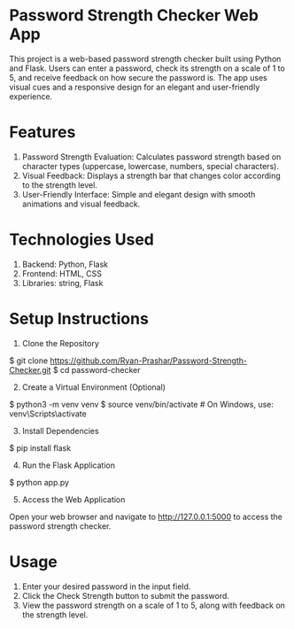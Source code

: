 # Password Strength Checker Web App
This project is a web-based password strength checker built using Python and Flask. Users can enter a password, check its strength on a scale of 1 to 5, and receive feedback on how secure the password is. The app uses visual cues and a responsive design for an elegant and user-friendly experience.

# Features
1. Password Strength Evaluation: Calculates password strength based on character types (uppercase, lowercase, numbers, special characters).
2. Visual Feedback: Displays a strength bar that changes color according to the strength level.
3. User-Friendly Interface: Simple and elegant design with smooth animations and visual feedback.

# Technologies Used
1. Backend: Python, Flask
2. Frontend: HTML, CSS
3. Libraries: string, Flask
   

# Setup Instructions

1. Clone the Repository

$ git clone https://github.com/Ryan-Prashar/Password-Strength-Checker.git
$ cd password-checker


2. Create a Virtual Environment (Optional)

$ python3 -m venv venv
$ source venv/bin/activate   # On Windows, use: venv\Scripts\activate

3. Install Dependencies

$ pip install flask

4. Run the Flask Application

$ python app.py

5. Access the Web Application

Open your web browser and navigate to http://127.0.0.1:5000 to access the password strength checker.

# Usage
1. Enter your desired password in the input field.
2. Click the Check Strength button to submit the password.
3. View the password strength on a scale of 1 to 5, along with feedback on the strength level.
